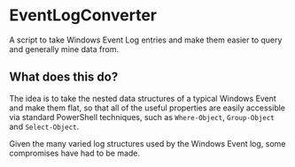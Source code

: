 # EventLogConverter

A script to take Windows Event Log entries and make them easier to query and generally mine data from.

## What does this do?

The idea is to take the nested data structures of a typical Windows Event and make them flat, so that all of the useful properties are easily accessible via standard
PowerShell techniques, such as ``Where-Object``, ``Group-Object`` and ``Select-Object``.

Given the many varied log structures used by the Windows Event log, some compromises have had to be made.